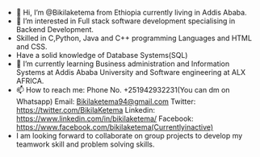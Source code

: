 - 👋 Hi, I’m @Bikilaketema from Ethiopia currently living in Addis Ababa.
- 👀 I’m interested in Full stack software development specialising in Backend Development.
- Skilled in C,Python, Java and C++ programming Languages and HTML and CSS. 
- Have a solid knowledge of Database Systems(SQL)
- 🌱 I’m currently learning Business administration and Information Systems at Addis Ababa University and Software engineering at ALX AFRICA.
- 📫 How to reach me: 
  Phone No. +251942932231(You can dm on Whatsapp) 
  Email: Bikilaketema94@gmail.com 
  Twitter: https://twitter.com/BikilaKetema 
  Linkedin: https://www.linkedin.com/in/bikilaketema/
  Facebook: https://www.facebook.com/bikilaketema(Currentlyinactive)
- I am looking forward to collaborate on group projects to develop my teamwork skill and problem solving skills.
